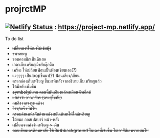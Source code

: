 # projrctMP
## [![Netlify Status](https://api.netlify.com/api/v1/badges/bbf8b48a-b9c7-4017-9faa-8a5ba7b0db0b/deploy-status)](https://app.netlify.com/sites/project-mp/deploys) : https://project-mp.netlify.app/


To do list
- ~~เปลี่ยนเงาให้เบาไม่เข้มฟุ้ง~~
- ~~ขนาดเมนู~~
- ขอบคอมมิกเป็นดินสอ
- เวลาเก็บเหรียญมีขยับดุ๊กดิ้ก
- เคร๊งง ให้เปลี่ยนฟ้อนเป็นฟ้อนเขียนเอง(?) 
- แงๆๆๆๆ เป็นloopขึ้นมา(?) ฟ้อนเสียง/เขียน
- ตรงกล่องเก็บเหรียญ ขึ้นมาทีหลังจากอธิบายเก็บเหรียญแล้ว
- ให้มีขยับเพิ่มขึ้น
- ~~symbolรูปบวก  ตอนนี้มันเอียงแล้วเหมือนตัวเอ็กซ์~~
- ~~แก้คำว่า อาณาจักร (ตรงสุโขทัย)~~
- ~~ถมสีขาวตรงรูพดด้วง~~ 
- ~~ว๊าว/เคร๊ง ไม้โท~~
- ~~กรอบด้านหน้ากับด้านหลัง ขยับเข้ามาให้ใกล้เหรียญ~~
- ไม้ยมก กอสเปตบาร์ หน้า-หลัง
- ~~เปลี่ยนจากคำว่า เหรียญ > เงิน~~
- ~~ตอนเขียนเครดิตมหาลัย ใช้เป็นฟ้าbackground ในเฉดที่เข้มขึ้น ไม่เอาสีส้มเพราะเด่นไป~~
